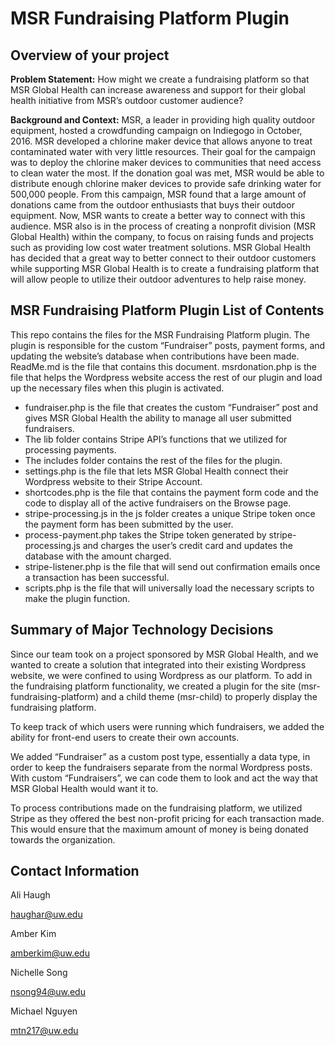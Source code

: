 # MSR Fundraising Platform Plugin

## Overview of your project
**Problem Statement:**
How might we create a fundraising platform so that MSR Global Health can increase awareness and support for their global health initiative from MSR’s outdoor customer audience?

**Background and Context:**
MSR, a leader in providing high quality outdoor equipment, hosted a crowdfunding campaign on Indiegogo in October, 2016. MSR developed a chlorine maker device that allows anyone to treat contaminated water with very little resources. Their goal for the campaign was to deploy the chlorine maker devices to communities that need access to clean water the most. If the donation goal was met, MSR would be able to distribute enough chlorine maker devices to provide safe drinking water for 500,000 people. From this campaign, MSR found that a large amount of donations came from the outdoor enthusiasts that buys their outdoor equipment. Now, MSR wants to create a better way to connect with this audience. MSR also is in the process of creating a nonprofit division (MSR Global Health) within the company, to focus on raising funds and projects such as providing low cost water treatment solutions. MSR Global Health has decided that a great way to better connect to their outdoor customers while supporting MSR Global Health is to create a fundraising platform that will allow people to utilize their outdoor adventures to help raise money.


## MSR Fundraising Platform Plugin List of Contents
This repo contains the files for the MSR Fundraising Platform plugin. The plugin is responsible for the custom “Fundraiser” posts, payment forms, and updating the website’s database when contributions have been made.  
ReadMe.md is the file that contains this document. 
msrdonation.php is the file that helps the Wordpress website access the rest of our plugin and load up the necessary files when this plugin is activated.
- fundraiser.php is the file that creates the custom “Fundraiser” post and gives MSR Global Health the ability to manage all user submitted fundraisers.
- The lib folder contains Stripe API’s functions that we utilized for processing payments. 
- The includes folder contains the rest of the files for the plugin.
- settings.php is the file that lets MSR Global Health connect their Wordpress website to their Stripe Account.
- shortcodes.php is the file that contains the payment form code and the code to display all of the active fundraisers on the Browse page. 
- stripe-processing.js in the js folder creates a unique Stripe token once the payment form has been submitted by the user.
- process-payment.php takes the Stripe token generated by stripe-processing.js and charges the user’s credit card and updates the database with the amount charged. 
- stripe-listener.php is the file that will send out confirmation emails once a transaction has been successful. 
- scripts.php is the file that will universally load the necessary scripts to make the plugin function. 

## Summary of Major Technology Decisions
Since our team took on a project sponsored by MSR Global Health, and we wanted to create a solution that integrated into their existing Wordpress website, we were confined to using Wordpress as our platform. To add in the fundraising platform functionality, we created a plugin for the site (msr-fundraising-platform) and a child theme (msr-child) to properly display the fundraising platform.

To keep track of which users were running which fundraisers, we added the ability for front-end users to create their own accounts.

We added “Fundraiser” as a custom post type, essentially a data type, in order to keep the fundraisers separate from the normal Wordpress posts. With custom “Fundraisers”, we can code them to look and act the way that MSR Global Health would want it to. 

To process contributions made on the fundraising platform, we utilized Stripe as they offered the best non-profit pricing for each transaction made. This would ensure that the maximum amount of money is being donated towards the organization. 

## Contact Information
Ali Haugh

haughar@uw.edu

Amber Kim

amberkim@uw.edu

Nichelle Song

nsong94@uw.edu

Michael Nguyen

mtn217@uw.edu


